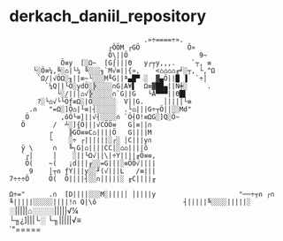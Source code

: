 # derkach_daniil_repository
                                      .»÷====÷».            
                             ┌ÖÖM ┌GÖ            Ö»         
                             Ö\||Ö                  9~      
                 Ö≡y  [░Ω~  [G⌠|||Θ   y┌┬y,,,.    `┬, ≡     
          └░Ö≡¼,╚░⌂|└¼ ╚░░░╖`M√≡||{»,   `<⌂⌂⌂⌂╓╛░┬, └,^Ω    
           `Ω/|√ÖΩ░╖||≡~└░░░M╙G||ª▄█▀ ░  ▓▄Ö||█ ▐  `÷│      
             `¼Q||└Ö░ydÖ░╠░░░░∩G|A¥▌  Ω≡▓██▄||Ñ╪░     .     
                └░/||│⌂√╠░░░░░∩`G||G   └Å▀▀▀||Θ█▌           
           ?░└⌂√└└Öƒ≡Ω░|Ö░░░░░░  V||G.     │|||│└≡          
         .∩   "=Ω░]Ö⌂|└≡|┤░░░░░  .└⌂|||G÷┬Ö||░░Md"          
        Ö        ,ôÖ└≡]||√┤░░░░∩ `Ö┤O!≡ΩG░]Q░Ö~             
       Ö       /  ┴░]{Ö|||√CÖÖ≡   G|≡||∩                    
              ┌    ╠GÖ≡≡C⌂||||Ö   G||||M                    
              └    ░÷ ┌||||||░┌░ │C|||y∩                    
       ÿ \     ∩   ╚┐G|⌂||||CC|░⌂⌂||||ô                     
       `┌│     │    ░||└Ω√||\|÷Y||||╓Ö≡≡,                   
        Ö(    ~(   ¡d|||╓░░=G|||░≡ÖÖ√||||                   
         9    │┬∩ ƒY|||y░░╜(√|||L   /≡|||                   
    7÷÷÷Ö     Ö(  Ö||||┤░░∩│||||░ ╓C||||╓                   
  `Ω÷="      .∩  [D||||░░░M░||||│ │||||y                    
     "──÷┬∩ ┌∩   ╚|||||░░░░░||||!∩ Q|\ô                     
                 ┤|||||╚░░░░|||||░  `                       
                 ░|||||⌂░░░░|||||√¼                         
                 └╖¿]|||└░ └╖|||||√≡                        
                             `"=====          

